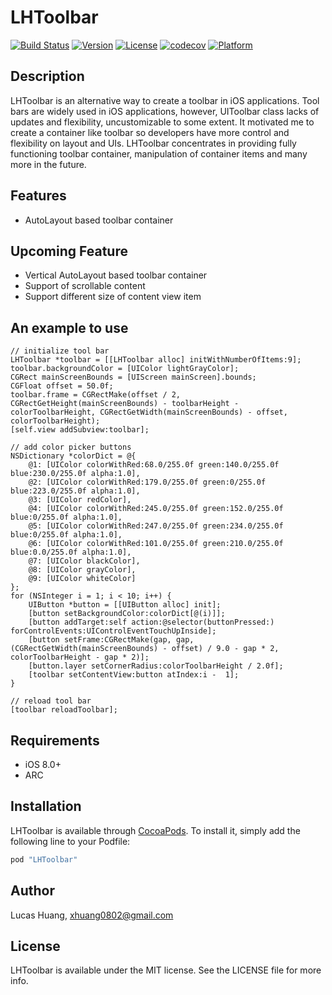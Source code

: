 # LHToolbar

[![Build Status](https://travis-ci.org/Lucashuang0802/LHToolbar.svg?branch=master)](https://travis-ci.org/Lucashuang0802/LHToolbar)
[![Version](https://img.shields.io/cocoapods/v/LHToolbar.svg?style=flat)](http://cocoapods.org/pods/LHToolbar)
[![License](https://img.shields.io/cocoapods/l/LHToolbar.svg?style=flat)](http://cocoapods.org/pods/LHToolbar)
[![codecov](https://codecov.io/gh/Lucashuang0802/LHToolbar/branch/master/graph/badge.svg)](https://codecov.io/gh/Lucashuang0802/LHToolbar)
[![Platform](https://img.shields.io/cocoapods/p/LHToolbar.svg?style=flat)](http://cocoapods.org/pods/LHToolbar)

## Description

LHToolbar is an alternative way to create a toolbar in iOS applications. Tool bars are widely used in iOS applications, however, UIToolbar class lacks of updates and flexibility, uncustomizable to some extent. It motivated me to create a container like toolbar so developers have more control and flexibility on layout and UIs. LHToolbar concentrates in providing fully functioning toolbar container, manipulation of container items and many more in the future.

## Features
* AutoLayout based toolbar container

## Upcoming Feature
* Vertical AutoLayout based toolbar container
* Support of scrollable content
* Support different size of content view item

## An example to use
````objc
// initialize tool bar
LHToolbar *toolbar = [[LHToolbar alloc] initWithNumberOfItems:9];
toolbar.backgroundColor = [UIColor lightGrayColor];
CGRect mainScreenBounds = [UIScreen mainScreen].bounds;
CGFloat offset = 50.0f;
toolbar.frame = CGRectMake(offset / 2, CGRectGetHeight(mainScreenBounds) - toolbarHeight - colorToolbarHeight, CGRectGetWidth(mainScreenBounds) - offset, colorToolbarHeight);
[self.view addSubview:toolbar];

// add color picker buttons
NSDictionary *colorDict = @{
    @1: [UIColor colorWithRed:68.0/255.0f green:140.0/255.0f blue:230.0/255.0f alpha:1.0],
	@2: [UIColor colorWithRed:179.0/255.0f green:0/255.0f blue:223.0/255.0f alpha:1.0],
	@3: [UIColor redColor],
	@4: [UIColor colorWithRed:245.0/255.0f green:152.0/255.0f blue:0/255.0f alpha:1.0],
	@5: [UIColor colorWithRed:247.0/255.0f green:234.0/255.0f blue:0/255.0f alpha:1.0],
	@6: [UIColor colorWithRed:101.0/255.0f green:210.0/255.0f blue:0.0/255.0f alpha:1.0],
    @7: [UIColor blackColor],
    @8: [UIColor grayColor],
    @9: [UIColor whiteColor]
};
for (NSInteger i = 1; i < 10; i++) {
    UIButton *button = [[UIButton alloc] init];
    [button setBackgroundColor:colorDict[@(i)]];
    [button addTarget:self action:@selector(buttonPressed:) forControlEvents:UIControlEventTouchUpInside];
    [button setFrame:CGRectMake(gap, gap, (CGRectGetWidth(mainScreenBounds) - offset) / 9.0 - gap * 2, colorToolbarHeight - gap * 2)];
    [button.layer setCornerRadius:colorToolbarHeight / 2.0f];
    [toolbar setContentView:button atIndex:i -  1];
}

// reload tool bar
[toolbar reloadToolbar];
````

## Requirements
* iOS 8.0+
* ARC

## Installation

LHToolbar is available through [CocoaPods](http://cocoapods.org). To install
it, simply add the following line to your Podfile:

```ruby
pod "LHToolbar"
```

## Author

Lucas Huang, xhuang0802@gmail.com

## License

LHToolbar is available under the MIT license. See the LICENSE file for more info.
